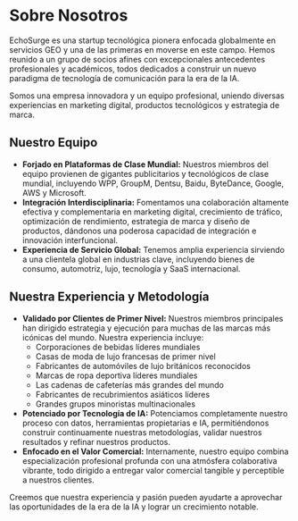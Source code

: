 # Sobre Nosotros

EchoSurge es una startup tecnológica pionera enfocada globalmente en servicios GEO y una de las primeras en moverse en este campo. Hemos reunido a un grupo de socios afines con excepcionales antecedentes profesionales y académicos, todos dedicados a construir un nuevo paradigma de tecnología de comunicación para la era de la IA.

Somos una empresa innovadora y un equipo profesional, uniendo diversas experiencias en marketing digital, productos tecnológicos y estrategia de marca.

## Nuestro Equipo

- **Forjado en Plataformas de Clase Mundial:** Nuestros miembros del equipo provienen de gigantes publicitarios y tecnológicos de clase mundial, incluyendo WPP, GroupM, Dentsu, Baidu, ByteDance, Google, AWS y Microsoft.
- **Integración Interdisciplinaria:** Fomentamos una colaboración altamente efectiva y complementaria en marketing digital, crecimiento de tráfico, optimización de rendimiento, estrategia de marca y diseño de productos, dándonos una poderosa capacidad de integración e innovación interfuncional.
- **Experiencia de Servicio Global:** Tenemos amplia experiencia sirviendo a una clientela global en industrias clave, incluyendo bienes de consumo, automotriz, lujo, tecnología y SaaS internacional.

## Nuestra Experiencia y Metodología

- **Validado por Clientes de Primer Nivel:** Nuestros miembros principales han dirigido estrategia y ejecución para muchas de las marcas más icónicas del mundo. Nuestra experiencia incluye:
  - Corporaciones de bebidas líderes mundiales
  - Casas de moda de lujo francesas de primer nivel
  - Fabricantes de automóviles de lujo británicos reconocidos
  - Marcas de ropa deportiva líderes mundiales
  - Las cadenas de cafeterías más grandes del mundo
  - Fabricantes de recubrimientos asiáticos líderes
  - Grandes grupos minoristas multinacionales
- **Potenciado por Tecnología de IA:** Potenciamos completamente nuestro proceso con datos, herramientas propietarias e IA, permitiéndonos construir continuamente nuestras metodologías, validar nuestros resultados y refinar nuestros productos.
- **Enfocado en el Valor Comercial:** Internamente, nuestro equipo combina especialización profesional profunda con una atmósfera colaborativa vibrante, todo dirigido a entregar valor comercial tangible y perceptible a nuestros clientes.

Creemos que nuestra experiencia y pasión pueden ayudarte a aprovechar las oportunidades de la era de la IA y lograr un crecimiento notable.
